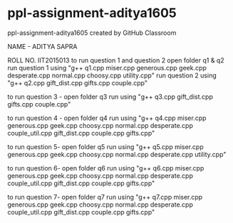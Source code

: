 # ppl-assignment-aditya1605
ppl-assignment-aditya1605 created by GitHub Classroom

NAME - ADITYA SAPRA

ROLL NO. IIT2015013
to run question 1 and question 2
    open folder q1 & q2
    run question 1 using "g++ q1.cpp miser.cpp generous.cpp geek.cpp desperate.cpp normal.cpp choosy.cpp utility.cpp"
    run question 2 using "g++ q2.cpp gift_dist.cpp gifts.cpp couple.cpp"

to run question 3 -
    open folder q3
    run using "g++ q3.cpp gift_dist.cpp gifts.cpp couple.cpp"

to run question 4 -
   open folder q4
   run using "g++ q4.cpp miser.cpp generous.cpp geek.cpp choosy.cpp normal.cpp desperate.cpp couple_util.cpp gift_dist.cpp couple.cpp            gifts.cpp"

to run question 5-
    open folder q5
    run using "g++ q5.cpp miser.cpp generous.cpp geek.cpp choosy.cpp normal.cpp desperate.cpp utility.cpp"

to run question 6-
    open folder q6
    run using "g++ q6.cpp miser.cpp generous.cpp geek.cpp choosy.cpp normal.cpp desperate.cpp couple_util.cpp gift_dist.cpp couple.cpp           gifts.cpp"
  
to run question 7-
    open folder q7
    run using "g++ q7.cpp miser.cpp generous.cpp geek.cpp choosy.cpp normal.cpp desperate.cpp couple_util.cpp gift_dist.cpp couple.cpp           gifts.cpp"



